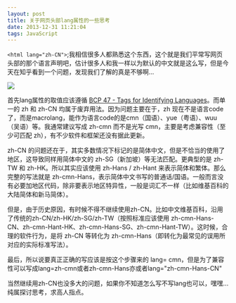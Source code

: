 ```yaml
---
layout: post
title: 关于网页头部lang属性的一些思考
date: 2013-12-31 11:21:04
tags: JavaScript
---
```


`<html lang="zh-CN">`;我相信很多人都熟悉这个东西，这个就是我们平常写网页头部的那个语言声明吧，估计很多人和我一样以为默认的中文就是这么写，但是今天在知乎看到一个问题，发现我们了解的真是不够啊...

![](http://m2.img.libdd.com/farm5/d/2013/1231/20/28ADBA93FBD527757EA11C66ADA55C22_B500_900_500_75.png)

首先lang属性的取值应该遵循 <a href="http://tools.ietf.org/html/bcp47" target="_blank" rel="nofollow">BCP 47 - Tags for Identifying Languages<i></i></a>。而单一的 zh 和 zh-CN 均属于废弃用法。因为问题主要在于，zh 现在不是语言code了，而是macrolang，能作为语言code的是cmn（国语）、yue（粤语）、wuu（吴语）等。我通常建议写成 zh-cmn 而不是光写 cmn，主要是考虑兼容性（至少可匹配 zh），有不少软件和框架还没有据此更新。

zh-CN 的问题还在于，其实多数情况下标记的是简体中文，但是不恰当的使用了地区，这导致同样用简体中文的 zh-SG（新加坡）等无法匹配。更典型的是 zh-TW 和 zh-HK。所以其实应该使用 zh-Hans / zh-Hant 来表示简体和繁体。那么完整的写法就是 zh-cmn-Hans，表示简体中文书写的普通话/国语。一般而言没有必要加地区代码，除非要表示地区特异性，一般是词汇不一样（比如维基百科的大陆简体和新马简体）。

但是，由于历史原因，有时候不得不继续使用zh-CN。比如中文维基百科，沿用了传统的zh-CN/zh-HK/zh-SG/zh-TW（按照标准应该使用 zh-cmn-Hans-CN、zh-cmn-Hant-HK、zh-cmn-Hans-SG、zh-cmn-Hant-TW）。这时候，合理的软件行为，是将 zh-CN 等转化为 zh-cmn-Hans（即转化为最常见的误用所对应的实际标准写法）。

最后，所以说要真正正确的写应该是按这个步骤来的 lang= cmn，但是为了兼容性可以写成lang=zh-cmn或者zh-cmn-Hans亦或者lang="zh-cmn-Hans-CN"

当然继续用zh-CN也没多大的问题，如果你不知道怎么写不写lang也可以，嘿嘿...纯属探讨思考，求高人指点。



